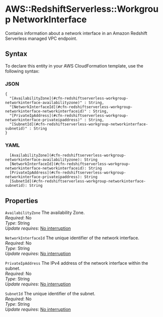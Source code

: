 # AWS::RedshiftServerless::Workgroup NetworkInterface<a name="aws-properties-redshiftserverless-workgroup-networkinterface"></a>

Contains information about a network interface in an Amazon Redshift Serverless managed VPC endpoint\.

## Syntax<a name="aws-properties-redshiftserverless-workgroup-networkinterface-syntax"></a>

To declare this entity in your AWS CloudFormation template, use the following syntax:

### JSON<a name="aws-properties-redshiftserverless-workgroup-networkinterface-syntax.json"></a>

```
{
  "[AvailabilityZone](#cfn-redshiftserverless-workgroup-networkinterface-availabilityzone)" : String,
  "[NetworkInterfaceId](#cfn-redshiftserverless-workgroup-networkinterface-networkinterfaceid)" : String,
  "[PrivateIpAddress](#cfn-redshiftserverless-workgroup-networkinterface-privateipaddress)" : String,
  "[SubnetId](#cfn-redshiftserverless-workgroup-networkinterface-subnetid)" : String
}
```

### YAML<a name="aws-properties-redshiftserverless-workgroup-networkinterface-syntax.yaml"></a>

```
  [AvailabilityZone](#cfn-redshiftserverless-workgroup-networkinterface-availabilityzone): String
  [NetworkInterfaceId](#cfn-redshiftserverless-workgroup-networkinterface-networkinterfaceid): String
  [PrivateIpAddress](#cfn-redshiftserverless-workgroup-networkinterface-privateipaddress): String
  [SubnetId](#cfn-redshiftserverless-workgroup-networkinterface-subnetid): String
```

## Properties<a name="aws-properties-redshiftserverless-workgroup-networkinterface-properties"></a>

`AvailabilityZone` <a name="cfn-redshiftserverless-workgroup-networkinterface-availabilityzone"></a>
The availability Zone\.  
_Required_: No  
_Type_: String  
_Update requires_: [No interruption](https://docs.aws.amazon.com/AWSCloudFormation/latest/UserGuide/using-cfn-updating-stacks-update-behaviors.html#update-no-interrupt)

`NetworkInterfaceId` <a name="cfn-redshiftserverless-workgroup-networkinterface-networkinterfaceid"></a>
The unique identifier of the network interface\.  
_Required_: No  
_Type_: String  
_Update requires_: [No interruption](https://docs.aws.amazon.com/AWSCloudFormation/latest/UserGuide/using-cfn-updating-stacks-update-behaviors.html#update-no-interrupt)

`PrivateIpAddress` <a name="cfn-redshiftserverless-workgroup-networkinterface-privateipaddress"></a>
The IPv4 address of the network interface within the subnet\.  
_Required_: No  
_Type_: String  
_Update requires_: [No interruption](https://docs.aws.amazon.com/AWSCloudFormation/latest/UserGuide/using-cfn-updating-stacks-update-behaviors.html#update-no-interrupt)

`SubnetId` <a name="cfn-redshiftserverless-workgroup-networkinterface-subnetid"></a>
The unique identifier of the subnet\.  
_Required_: No  
_Type_: String  
_Update requires_: [No interruption](https://docs.aws.amazon.com/AWSCloudFormation/latest/UserGuide/using-cfn-updating-stacks-update-behaviors.html#update-no-interrupt)
